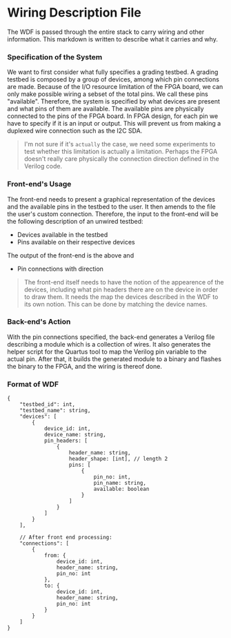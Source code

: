 Wiring Description File
===

The WDF is passed through the entire stack to carry wiring and other information. This markdown is written to describe what it carries and why.

### Specification of the System
We want to first consider what fully specifies a grading testbed. A grading testbed is composed by a group of devices, among which pin connections are made. Because of the I/O resource limitation of the FPGA board, we can only make possible wiring a sebset of the total pins. We call these pins "available". Therefore, the system is specified by what devices are present and what pins of them are available. The available pins are physically connected to the pins of the FPGA board. In FPGA design, for each pin we have to specify if it is an input or output. This will prevent us from making a duplexed wire connection such as the I2C SDA. 

> I'm not sure if it's `actually` the case, we need some experiments to test whether this limitation is actually a limitation. Perhaps the FPGA doesn't really care physically the connection direction defined in the Verilog code.

### Front-end's Usage
The front-end needs to present a graphical representation of the devices and the available pins in the testbed to the user. It then amends to the file the user's custom connection. Therefore, the input to the front-end will be the following description of an unwired testbed:

 - Devices available in the testbed
 - Pins available on their respective devices

The output of the front-end is the above and

 - Pin connections with direction

> The front-end itself needs to have the notion of the appearence of the devices, including what pin headers there are on the device in order to draw them. It needs the map the devices described in the WDF to its own notion. This can be done by matching the device names.

### Back-end's Action
With the pin connections specified, the back-end generates a Verilog file describing a module which is a collection of wires. It also generates the helper script for the Quartus tool to map the Verilog pin variable to the actual pin. After that, it builds the generated module to a binary and flashes the binary to the FPGA, and the wiring is thereof done.

### Format of WDF

```
{
	"testbed_id": int,
	"testbed_name": string,
	"devices": [
		{
			device_id: int,
			device_name: string,
			pin_headers: [
				{
					header_name: string,
					header_shape: [int], // length 2
					pins: [
						{
							pin_no: int,
							pin_name: string,
							available: boolean
						}
					]
				}
			]
		}
	],

	// After front end processing:
	"connections": [
		{
			from: {
				device_id: int,
				header_name: string,
				pin_no: int
			},
			to: {
				device_id: int,
				header_name: string,
				pin_no: int
			}
		}
	]
}

```

